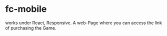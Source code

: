 # fc-mobile
works under React, Responsive. A web-Page where you can access the link of purchasing the Game.
